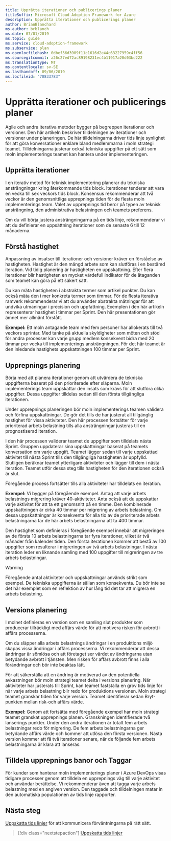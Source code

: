 ```yaml
---
title: Upprätta iterationer och publicerings planer
titleSuffix: Microsoft Cloud Adoption Framework for Azure
description: Upprätta iterationer och publicerings planer
author: BrianBlanchard
ms.author: brblanch
ms.date: 07/01/2019
ms.topic: guide
ms.service: cloud-adoption-framework
ms.subservice: plan
ms.openlocfilehash: 0dbef36d3909f11c1616d2e44c63227959c4ff56
ms.sourcegitcommit: a26c27ed72ac89198231ec4b11917a20d03bd222
ms.translationtype: MT
ms.contentlocale: sv-SE
ms.lasthandoff: 09/06/2019
ms.locfileid: "70833783"
---
```

# <a name="establish-iterations-and-release-plans"></a>Upprätta iterationer och publicerings planer

Agile och andra iterativa metoder bygger på begreppen iterationer och versioner. Den här artikeln beskriver tilldelningen av iterationer och versioner under planeringen. De här tilldelningarna driver tids linje synlighet för att göra konversationer enklare bland medlemmarna i moln strategi teamet. Tilldelningarna justerar också tekniska uppgifter på ett sätt som moln implementerings teamet kan hantera under implementeringen.

## <a name="establish-iterations"></a>Upprätta iterationer

I en iterativ metod för teknisk implementering planerar du tekniska ansträngningar kring återkommande tids block. Iterationer tenderar att vara en vecka till sex veckors tids block. Konsensus rekommenderar att två veckor är den genomsnittliga upprepnings tiden för de flesta moln implementerings team. Valet av upprepnings tid beror på typen av teknisk ansträngning, den administrativa belastningen och teamets preferens.

Om du vill börja justera ansträngningarna på en tids linje, rekommenderar vi att du definierar en uppsättning iterationer som de senaste 6 till 12 månaderna.

## <a name="understand-velocity"></a>Förstå hastighet

Anpassning av insatser till iterationer och versioner kräver en förståelse av hastigheten. Hastighet är den mängd arbete som kan slutföras i en bestämd iteration. Vid tidig planering är hastigheten en uppskattning. Efter flera iterationer blir hastigheten en mycket värdefull indikator för de åtaganden som teamet kan göra på ett säkert sätt.

Du kan mäta hastigheten i abstrakta termer som artikel punkter. Du kan också mäta den i mer konkreta termer som timmar. För de flesta iterativa ramverk rekommenderar vi att du använder abstrakta mätningar för att undvika utmaningar i precision och uppfattning. Exemplen i den här artikeln representerar hastighet i timmar per Sprint. Den här presentationen gör ämnet mer allmänt förstått.

**Exempel:** Ett moln antagande team med fem personer har allokerats till två veckors sprintar. Med tanke på aktuella skyldigheter som möten och stöd för andra processer kan varje grupp medlem konsekvent bidra med 20 timmar per vecka till implementerings ansträngningen. För det här teamet är den inledande hastighets uppskattningen 100 timmar per Sprint.

## <a name="iteration-planning"></a>Upprepnings planering

Börja med att planera iterationer genom att utvärdera de tekniska uppgifterna baserat på den prioriterade efter släparna. Moln implementerings team uppskattar den insats som krävs för att slutföra olika uppgifter. Dessa uppgifter tilldelas sedan till den första tillgängliga iterationen.

Under upprepnings planeringen bör moln implementerings teamen validera och förfina uppskattningar. De gör det tills de har justerat all tillgänglig hastighet för vissa aktiviteter. Den här processen fortsätter för varje prioriterad arbets belastning tills alla ansträngningar justeras till en prognostiserad iteration.

I den här processen validerar teamet de uppgifter som tilldelats nästa Sprint. Gruppen uppdaterar sina uppskattningar baserat på teamets konversation om varje uppgift. Teamet lägger sedan till varje uppskattad aktivitet till nästa Sprint tills den tillgängliga hastigheten är uppfylld. Slutligen beräknar teamet ytterligare aktiviteter och lägger till dem i nästa iteration. Teamet utför dessa steg tills hastigheten för den iterationen också är slut.

Föregående process fortsätter tills alla aktiviteter har tilldelats en iteration.

**Exempel:** Vi bygger på föregående exempel. Antag att varje arbets belastnings migrering kräver 40-aktiviteter. Anta också att du uppskattar varje aktivitet för att ta ett genomsnitt på en timme. Den kombinerade uppskattningen är cirka 40 timmar per migrering av arbets belastning. Om dessa uppskattningar är konsekventa för alla tio av de prioriterade arbets belastningarna tar de här arbets belastningarna att ta 400 timmar.

Den hastighet som definieras i föregående exempel innebär att migreringen av de första 10 arbets belastningarna tar fyra iterationer, vilket är två månader från kalender tiden. Den första iterationen kommer att bestå av 100 uppgifter som resulterar i migreringen av två arbets belastningar. I nästa iteration leder en liknande samling med 100 uppgifter till migreringen av tre arbets belastningar.

> [!WARNING]
> Föregående antal aktiviteter och uppskattningar används strikt som exempel. De tekniska uppgifterna är sällan som konsekventa. Du bör inte se det här exemplet som en reflektion av hur lång tid det tar att migrera en arbets belastning.

## <a name="release-planning"></a>Versions planering

I molnet definieras en version som en samling slut produkter som producerar tillräckligt med affärs värde för att motivera risken för avbrott i affärs processerna.

Om du släpper alla arbets belastnings ändringar i en produktions miljö skapas vissa ändringar i affärs processerna. Vi rekommenderar att dessa ändringar är sömlösa och att företaget ser värdet av ändringarna utan betydande avbrott i tjänsten. Men risken för affärs avbrott finns i alla förändringar och bör inte beaktas lätt.

För att säkerställa att en ändring är motiverad av den potentiella avkastningen bör moln strategi teamet delta i versions planering. När aktiviteter har justerats till Sprint, kan teamet fastställa en grov tids linje för när varje arbets belastning blir redo för produktions versionen. Moln strategi teamet granskar tiden för varje version. Teamet identifierar sedan Bryt-punkten mellan risk-och affärs värde.

**Exempel:** Genom att fortsätta med föregående exempel har moln strategi teamet granskat upprepnings planen. Granskningen identifierade två lanserings punkter. Under den andra iterationen är totalt fem arbets belastningar redo för migrering. De fem arbets belastningarna ger betydande affärs värde och kommer att utlösa den första versionen. Nästa version kommer att få två iterationer senare, när de följande fem arbets belastningarna är klara att lanseras.

## <a name="assign-iteration-paths-and-tags"></a>Tilldela upprepnings banor och Taggar

För kunder som hanterar moln implementerings planer i Azure DevOps visas tidigare processer genom att tilldela en upprepnings väg till varje aktivitet och användar berättelse. Vi rekommenderar även att tagga varje arbets belastning med en angiven version. Den taggade och tilldelningen matar in den automatiska populationen av tids linje rapporter.

## <a name="next-steps"></a>Nästa steg

[Uppskatta tids linjer](./timelines.md) för att kommunicera förväntningarna på rätt sätt.

> [!div class="nextstepaction"]
> [Uppskatta tids linjer](./timelines.md)
